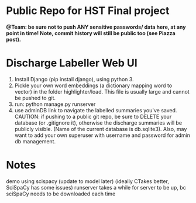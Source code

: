 # Public Repo for HST Final project
**@Team: be sure not to push ANY sensitive passwords/ data here, at any point in time! Note, commit history will still be public too (see Piazza post).**

# Discharge Labeller Web UI

1. Install Django (pip install django), using python 3.
2. Pickle your own word embeddings (a dictionary mapping word to vector) in the folder highlighter/load. This file is usually large and cannot be pushed to git.
3. run: python manage.py runserver
4. use adminDB link to navigate the labelled summaries you've saved.
CAUTION: if pushing to a public git repo, be sure to DELETE your database (or .gitignore it), otherwise the discharge summaries will be publicly visible. (Name of the current database is db.sqlite3).
Also, may want to add your own superuser with username and password for admin db management.

# Notes
demo using scispacy (update to model later) (ideally CTakes better, SciSpaCy has some issues)
runserver takes a while for server to be up, bc sciSpaCy needs to be downloaded each time
